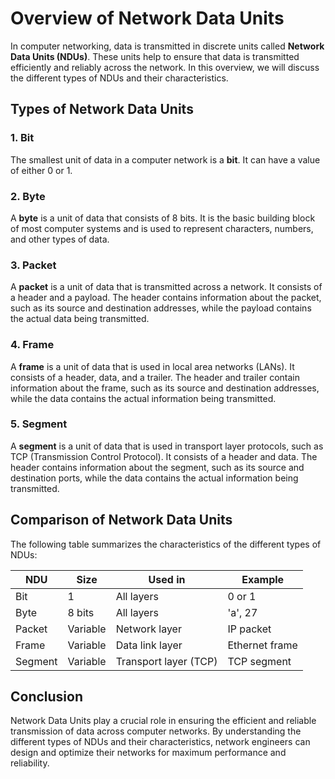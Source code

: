 <h1>Overview of Network Data Units</h1>
<p>In computer networking, data is transmitted in discrete units called <strong>Network Data Units (NDUs)</strong>. These units help to ensure that data is transmitted efficiently and reliably across the network. In this overview, we will discuss the different types of NDUs and their characteristics.</p>
<h2>Types of Network Data Units</h2>
<h3>1. Bit</h3>
<p>The smallest unit of data in a computer network is a <strong>bit</strong>. It can have a value of either 0 or 1.</p>
<h3>2. Byte</h3>
<p>A <strong>byte</strong> is a unit of data that consists of 8 bits. It is the basic building block of most computer systems and is used to represent characters, numbers, and other types of data.</p>
<h3>3. Packet</h3>
<p>A <strong>packet</strong> is a unit of data that is transmitted across a network. It consists of a header and a payload. The header contains information about the packet, such as its source and destination addresses, while the payload contains the actual data being transmitted.</p>
<h3>4. Frame</h3>
<p>A <strong>frame</strong> is a unit of data that is used in local area networks (LANs). It consists of a header, data, and a trailer. The header and trailer contain information about the frame, such as its source and destination addresses, while the data contains the actual information being transmitted.</p>
<h3>5. Segment</h3>
<p>A <strong>segment</strong> is a unit of data that is used in transport layer protocols, such as TCP (Transmission Control Protocol). It consists of a header and data. The header contains information about the segment, such as its source and destination ports, while the data contains the actual information being transmitted.</p>
<h2>Comparison of Network Data Units</h2>
<p>The following table summarizes the characteristics of the different types of NDUs:</p>
<table>
    <thead>
        <tr>
            <th>NDU</th>
            <th>Size</th>
            <th>Used in</th>
            <th>Example</th>
        </tr>
    </thead>
    <tbody>
        <tr>
            <td>Bit</td>
            <td>1</td>
            <td>All layers</td>
            <td>0 or 1</td>
        </tr>
        <tr>
            <td>Byte</td>
            <td>8 bits</td>
            <td>All layers</td>
            <td>'a', 27</td>
        </tr>
        <tr>
            <td>Packet</td>
            <td>Variable</td>
            <td>Network layer</td>
            <td>IP packet</td>
        </tr>
        <tr>
            <td>Frame</td>
            <td>Variable</td>
            <td>Data link layer</td>
            <td>Ethernet frame</td>
        </tr>
        <tr>
            <td>Segment</td>
            <td>Variable</td>
            <td>Transport layer (TCP)</td>
            <td>TCP segment</td>
        </tr>
    </tbody>
</table>
<h2>Conclusion</h2>
<p>Network Data Units play a crucial role in ensuring the efficient and reliable transmission of data across computer networks. By understanding the different types of NDUs and their characteristics, network engineers can design and optimize their networks for maximum performance and reliability.</p>